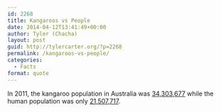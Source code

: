 ```yaml
---
id: 2268
title: Kangaroos vs People
date: 2014-04-12T13:41:49+00:00
author: Tyler (Chacha)
layout: post
guid: http://tylercarter.org/?p=2268
permalink: /kangaroos-vs-people/
categories:
  - Facts
format: quote
---
```

In 2011, the kangaroo population in Australia was [34,303,677](http://www.environment.gov.au/topics/biodiversity/wildlife-trade/australian-native-plants-and-animals/wild-harvest/kangaroo-population) while the human population was only [21,507,717](http://www.censusdata.abs.gov.au/census_services/getproduct/census/2011/quickstat/0).